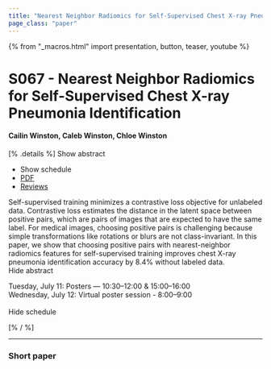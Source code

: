 ```yaml
---
title: "Nearest Neighbor Radiomics for Self-Supervised Chest X-ray Pneumonia Identification"
page_class: "paper"
---
```


{% from "_macros.html" import presentation, button, teaser, youtube %}

# S067 - Nearest Neighbor Radiomics for Self-Supervised Chest X-ray Pneumonia Identification

#### Cailin Winston, Caleb Winston, Chloe Winston

[% .details %]
<a class="toggle_visibility" data-selector=".abstract" data-level="3">Show abstract</a>
- <a class="toggle_visibility" data-selector=".schedule" data-level="3">Show schedule</a>
- <a href="https://openreview.net/pdf?id=rUpjCWd0BB">PDF</a>
- <a href="https://openreview.net/forum?id=rUpjCWd0BB">Reviews</a>

<p>
    <span class="abstract">
        Self-supervised training minimizes a contrastive loss objective for unlabeled data. Contrastive loss estimates the distance in the latent space between positive pairs, which are pairs of images that are expected to have the same label. For medical images, choosing positive pairs is challenging because simple transformations like rotations or blurs are not class-invariant. In this paper, we show that choosing positive pairs with nearest-neighbor radiomics features for self-supervised training improves chest X-ray pneumonia identification accuracy by 8.4% without labeled data.
        <br>
        <span class="actions"><a class="toggle_visibility" data-level="2">Hide abstract</a></span>
    </span>
</p>

<p>
    <span class="schedule">
        Tuesday, July 11: Posters — 10:30–12:00 & 15:00–16:00<br>Wednesday, July 12: Virtual poster session - 8:00–9:00<br>
        <br>
        <span class="actions"><a class="toggle_visibility" data-level="2">Hide schedule</a></span>
    </span>
</p>
[% / %]

---


### Short paper
